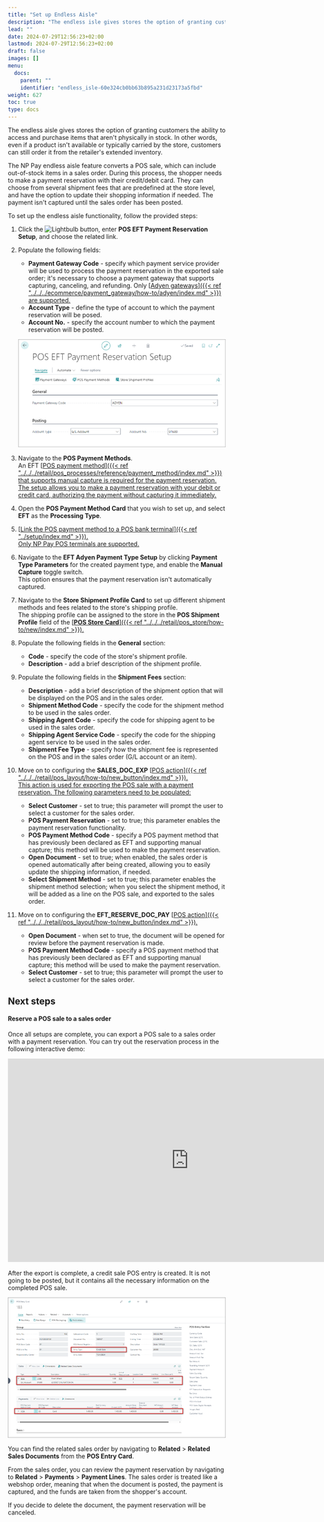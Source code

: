 ```yaml
---
title: "Set up Endless Aisle"
description: "The endless isle gives stores the option of granting customers the ability to access and purchase items that aren't physically in stock. In other words, even if a product isn't available or typically carried by the store, customers can still order it from the retailer's extended inventory."
lead: ""
date: 2024-07-29T12:56:23+02:00
lastmod: 2024-07-29T12:56:23+02:00
draft: false
images: []
menu:
  docs:
    parent: ""
    identifier: "endless_isle-60e324cb0bb63b895a231d23173a5fbd"
weight: 627
toc: true
type: docs
---
```


The endless aisle gives stores the option of granting customers the ability to access and purchase items that aren't physically in stock. In other words, even if a product isn't available or typically carried by the store, customers can still order it from the retailer's extended inventory. 

The NP Pay endless aisle feature converts a POS sale, which can include out-of-stock items in a sales order. During this process, the shopper needs to make a payment reservation with their credit/debit card. They can choose from several shipment fees that are predefined at the store level, and have the option to update their shopping information if needed. The payment isn't captured until the sales order has been posted. 

To set up the endless aisle functionality, follow the provided steps:

1. Click the ![Lightbulb](Lightbulb_icon.PNG) button, enter **POS EFT Payment Reservation Setup**, and choose the related link.           
2. Populate the following fields:    
   - **Payment Gateway Code** - specify which payment service provider will be used to process the payment reservation in the exported sale order; it's necessary to choose a payment gateway that supports capturing, canceling, and refunding. Only [<ins>Adyen gateways<ins>]({{< ref "../../../ecommerce/payment_gateway/how-to/adyen/index.md" >}}) are supported.
   - **Account Type** - define the type of account to which the payment reservation will be posed.
   - **Account No.** - specify the account number to which the payment reservation will be posted. 

   ![endless_aisle_1](Images/endless_aisle_1.PNG)

3. Navigate to the **POS Payment Methods**.      
   An EFT [<ins>POS payment method<ins>]({{< ref "../../../retail/pos_processes/reference/payment_method/index.md" >}}) that supports manual capture is required for the payment reservation. The setup allows you to make a payment reservation with your debit or credit card, authorizing the payment without capturing it immediately.
4. Open the **POS Payment Method Card** that you wish to set up, and select **EFT** as the **Processing Type**.
5. [<ins>Link the POS payment method to a POS bank terminal<ins>]({{< ref "../setup/index.md" >}}).       
   Only NP Pay POS terminals are supported.
6. Navigate to the **EFT Adyen Payment Type Setup** by clicking **Payment Type Parameters** for the created payment type, and enable the **Manual Capture** toggle switch.     
   This option ensures that the payment reservation isn't automatically captured.
7. Navigate to the **Store Shipment Profile Card** to set up different shipment methods and fees related to the store's shipping profile.       
   The shipping profile can be assigned to the store in the **POS Shipment Profile** field of the [<ins>**POS Store Card**<ins>]({{< ref "../../../retail/pos_store/how-to/new/index.md" >}}).    
8. Populate the following fields in the **General** section:      
   - **Code** - specify the code of the store's shipment profile.
   - **Description** - add a brief description of the shipment profile.
9.  Populate the following fields in the **Shipment Fees** section:       
       - **Description** - add a brief description of the shipment option that will be displayed on the POS and in the sales order.
       - **Shipment Method Code** - specify the code for the shipment method to be used in the sales order. 
       - **Shipping Agent Code** - specify the code for shipping agent to be used in the sales order. 
       - **Shipping Agent Service Code** - specify the code for the shipping agent service to be used in the sales order.
       - **Shipment Fee Type** - specify how the shipment fee is represented on the POS and in the sales order (G/L account or an item).
10. Move on to configuring the **SALES_DOC_EXP** [<ins>POS action<ins>]({{< ref "../../../retail/pos_layout/how-to/new_button/index.md" >}}).       
    This action is used for exporting the POS sale with a payment reservation. The following parameters need to be populated:
      - **Select Customer** - set to true; this parameter will prompt the user to select a customer for the sales order.
      - **POS Payment Reservation** - set to true; this parameter enables the payment reservation functionality.
      - **POS Payment Method Code** - specify a POS payment method that has previously been declared as EFT and supporting manual capture; this method will be used to make the payment reservation.
      - **Open Document** - set to true; when enabled, the sales order is opened automatically after being created, allowing you to easily update the shipping information, if needed.
      - **Select Shipment Method** - set to true; this parameter enables the shipment method selection; when you select the shipment method, it will be added as a line on the POS sale, and exported to the sales order. 
11. Move on to configuring the **EFT_RESERVE_DOC_PAY** [<ins>POS action<ins>]({{< ref "../../../retail/pos_layout/how-to/new_button/index.md" >}}).       
      - **Open Document** - when set to true, the document will be opened for review before the payment reservation is made.
      - **POS Payment Method Code** - specify a POS payment method that has previously been declared as EFT and supporting manual capture; this method will be used to make the payment reservation. 
      - **Select Customer** - set to true; this parameter will prompt the user to select a customer for the sales order.


## Next steps

#### Reserve a POS sale to a sales order

Once all setups are complete, you can export a POS sale to a sales order with a payment reservation. You can try out the reservation process in the following interactive demo:

<iframe class="vidyard_iframe" title="Hartmann’s uses Dynamics 365 Business Central to artfully improve operations" src="
https://demo.arcade.software/7RUlchVHtuA8okU2LwVe?embed"
width=835 height=470 scrolling="no" frameborder="0" allowtransparency="true" allowfullscreen></iframe>

After the export is complete, a credit sale POS entry is created. It is not going to be posted, but it contains all the necessary information on the completed POS sale. 

   ![endless_aisle_2](Images/endless_aisle_2.PNG)

You can find the related sales order by navigating to **Related** > **Related Sales Documents** from the **POS Entry Card**. 

From the sales order, you can review the payment reservation by navigating to **Related** > **Payments** > **Payment Lines**. The sales order is treated like a webshop order, meaning that when the document is posted, the payment is captured, and the funds are taken from the shopper's account. 

If you decide to delete the document, the payment reservation will be canceled. 